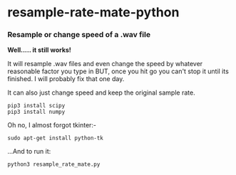 
# resample-rate-mate-python
### Resample or change speed of a .wav file

**Well..... it still works!**

It will resample .wav files and even change the speed by whatever reasonable
factor you type in BUT, once you hit go you can't stop it until its finished.
I will probably fix that one day.

It can also just change speed and keep the original sample rate.

```
pip3 install scipy
pip3 install numpy
```
Oh no, I almost forgot tkinter:-

```
sudo apt-get install python-tk
```

...And to run it:

```
python3 resample_rate_mate.py
```
